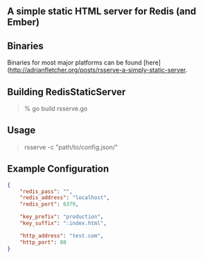 A simple static HTML server for Redis (and Ember)
-

## Binaries
Binaries for most major platforms can be found [here](http://adrianfletcher.org/posts/rsserve-a-simply-static-server.

## Building RedisStaticServer

> % go build rsserve.go

## Usage
> rsserve -c "path/to/config.json/"

## Example Configuration

```json
{
    "redis_pass": "",
    "redis_address": "localhost",
    "redis_port": 6379,

    "key_prefix": "production",
    "key_suffix": ":index.html",

    "http_address": "test.com",
    "http_port": 80
}
```